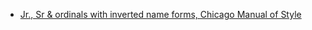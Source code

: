 

* [Jr., Sr & ordinals with inverted name forms, Chicago Manual of Style](https://www.chicagomanualofstyle.org/qanda/data/faq/topics/Jr.Sr.III/faq0002.html)
